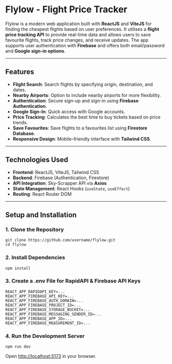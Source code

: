 # Flylow - Flight Price Tracker

Flylow is a modern web application built with **ReactJS** and **ViteJS** for finding the cheapest flights based on user preferences. It utilises a **flight price tracking API** to provide real-time data and allows users to save favourite flights, track price changes, and receive updates. The app supports user authentication with **Firebase** and offers both email/password and **Google sign-in options**.

---

## Features

- **Flight Search**: Search flights by specifying origin, destination, and dates.
- **Nearby Airports**: Option to include nearby airports for more flexibility.
- **Authentication**: Secure sign-up and sign-in using **Firebase Authentication**.
- **Google Sign-In**: Quick access with Google accounts.
- **Price Tracking**: Calculates the best time to buy tickets based on price trends.
- **Save Favourites**: Save flights to a favourites list using **Firestore Database**.
- **Responsive Design**: Mobile-friendly interface with **Tailwind CSS**.

---

## Technologies Used

- **Frontend**: ReactJS, ViteJS, Tailwind CSS
- **Backend**: Firebase (Authentication, Firestore)
- **API Integration**: Sky-Scrapper API via **Axios**
- **State Management**: React Hooks (`useState`, `useEffect`)
- **Routing**: React Router DOM

---

## Setup and Installation

### 1. Clone the Repository
```
git clone https://github.com/username/flylow.git
cd flylow
```

### 2. Install Dependencies
```
npm install
```

### 3. Create a .env File for RapidAPI & Firebase API Keys
```
REACT_APP_RAPIDAPI_KEY=...
REACT_APP_FIREBASE_API_KEY=...
REACT_APP_FIREBASE_AUTH_DOMAIN=...
REACT_APP_FIREBASE_PROJECT_ID=...
REACT_APP_FIREBASE_STORAGE_BUCKET=...
REACT_APP_FIREBASE_MESSAGING_SENDER_ID=...
REACT_APP_FIREBASE_APP_ID=...
REACT_APP_FIREBASE_MEASUREMENT_ID=...
```

### 4. Run the Development Server
```
npm run dev
```
Open [http://localhost:5173](http://localhost:5173) in your browser.

